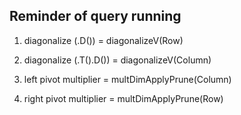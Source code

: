## Reminder of query running

1. diagonalize (.D()) = diagonalizeV(Row)

2. diagonalize (.T().D()) = diagonalizeV(Column)

3. left pivot multiplier = multDimApplyPrune(Column)

4. right pivot multiplier = multDimApplyPrune(Row)